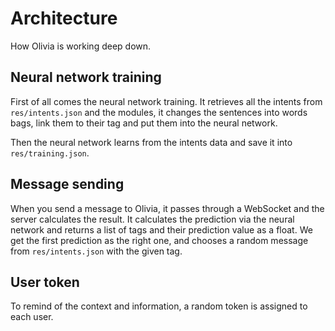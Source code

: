 # Architecture
How Olivia is working deep down.

## Neural network training
First of all comes the neural network training.
It retrieves all the intents from `res/intents.json` and the modules, it changes the sentences into words bags, link them to their tag and put them into the neural network.

Then the neural network learns from the intents data and save it into `res/training.json`.

## Message sending
When you send a message to Olivia, it passes through a WebSocket and the server calculates the result.
It calculates the prediction via the neural network and returns a list of tags and their prediction value as a float.
We get the first prediction as the right one, and chooses a random message from `res/intents.json` with the given tag.

## User token 
To remind of the context and information, a random token is assigned to each user.

